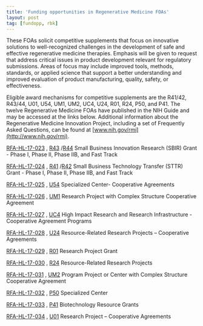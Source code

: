 ```yaml
---
title: 'Funding opportunities in Regenerative Medicine FOAs'
layout: post
tag: [fundopp, rbk]
---
```


These FOAs solicit competitive supplements that focus on innovative solutions to well-recognized challenges in the development of safe and effective regenerative medicine therapies.  Emphasis will be given to request that address critical issues in product development relevant for regulatory submissions.  Areas of focus may include improved tools, methods, standards, or applied science that support a better understanding and improved evaluation of product manufacturing, quality, safety, or effectiveness.

Eligible award mechanisms for competitive supplements are the R41/42, R43/44, U01, U54, UM1, UM2, UC4, U24, R01, R24, P50, and P41.  The twelve Regenerative Medicine FOAs have published in the NIH Guide and may be accessed at the links below.  Additional information about the Regenerative Medicine Innovation Project, including a set of Frequently Asked Questions, can be found at [www.nih.gov/rmi](http://www.nih.gov/rmi).

[RFA-HL-17-023](https://grants.nih.gov/grants/guide/rfa-files/RFA-HL-17-023.html) , [R43](http://grants.nih.gov/grants/funding/ac_search_results.htm?text_curr=r43&Search.x=16&Search.y=10&Search_Type=Activity) /[R44](http://grants.nih.gov/grants/funding/ac_search_results.htm?text_curr=r44&Search.x=0&Search.y=0&Search_Type=Activity)  Small Business Innovation Research (SBIR) Grant - Phase I, Phase II, Phase IIB, and Fast Track

[RFA-HL-17-024](https://grants.nih.gov/grants/guide/rfa-files/RFA-HL-17-024.html) , [R41](http://grants.nih.gov/grants/funding/ac_search_results.htm?text_curr=r41&Search.x=0&Search.y=0&Search_Type=Activity) /[R42](http://grants.nih.gov/grants/funding/ac_search_results.htm?text_curr=r42&Search.x=0&Search.y=0&Search_Type=Activity)  Small Business Technology Transfer (STTR) Grant - Phase I, Phase II, Phase IIB, and Fast Track

[RFA-HL-17-025](https://grants.nih.gov/grants/guide/rfa-files/RFA-HL-17-025.html) , [U54](http://grants.nih.gov/grants/funding/ac_search_results.htm?text_curr=u54&Search.x=0&Search.y=0&Search_Type=Activity)  Specialized Center- Cooperative Agreements

[RFA-HL-17-026](https://grants.nih.gov/grants/guide/rfa-files/RFA-HL-17-026.html) , [UM1](http://grants.nih.gov/grants/funding/ac_search_results.htm?text_curr=UM1&Search_Type=Activity&Search.x=0&Search.y=0)  Research Project with Complex Structure Cooperative Agreement

[RFA-HL-17-027](https://grants.nih.gov/grants/guide/rfa-files/RFA-HL-17-027.html) , [UC4](http://grants.nih.gov/grants/funding/ac_search_results.htm?text_curr=uc4&Search.x=0&Search.y=0&Search_Type=Activity)  High Impact Research and Research Infrastructure - Cooperative Agreement Programs

[RFA-HL-17-028](https://grants.nih.gov/grants/guide/rfa-files/RFA-HL-17-028.html) , [U24](http://grants.nih.gov/grants/funding/ac_search_results.htm?text_curr=u24&Search.x=0&Search.y=0&sort=ac&Search_Type=Activity&text_prev=)  Resource-Related Research Projects – Cooperative Agreements

[RFA-HL-17-029](https://grants.nih.gov/grants/guide/rfa-files/RFA-HL-17-029.html) , [R01](http://grants.nih.gov/grants/funding/ac_search_results.htm?text_curr=r01&Search.x=0&Search.y=0&Search_Type=Activity)  Research Project Grant

[RFA-HL-17-030](https://grants.nih.gov/grants/guide/rfa-files/RFA-HL-17-030.html) , [R24](http://grants.nih.gov/grants/funding/ac_search_results.htm?text_curr=r24&Search.x=0&Search.y=0&Search_Type=Activity)  Resource-Related Research Projects

[RFA-HL-17-031](https://grants.nih.gov/grants/guide/rfa-files/RFA-HL-17-031.html) , [UM2](http://grants.nih.gov/grants/funding/ac_search_results.htm?text_curr=UM2&Search_Type=Activity&Search.x=0&Search.y=0)  Program Project or Center with Complex Structure Cooperative Agreement

[RFA-HL-17-032](https://grants.nih.gov/grants/guide/rfa-files/RFA-HL-17-032.html) , [P50](http://grants.nih.gov/grants/funding/ac_search_results.htm?text_curr=p50&Search.x=0&Search.y=0&Search_Type=Activity)  Specialized Center

[RFA-HL-17-033](https://grants.nih.gov/grants/guide/rfa-files/RFA-HL-17-033.html) , [P41](http://grants.nih.gov/grants/funding/ac_search_results.htm?text_curr=p41&Search.x=0&Search.y=0&Search_Type=Activity)  Biotechnology Resource Grants

[RFA-HL-17-034](https://grants.nih.gov/grants/guide/rfa-files/RFA-HL-17-034.html) , [U01](http://grants.nih.gov/grants/funding/ac_search_results.htm?text_curr=u01&Search.x=0&Search.y=0&Search_Type=Activity)  Research Project – Cooperative Agreements

